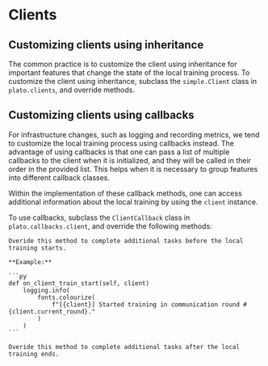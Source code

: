 # Clients

## Customizing clients using inheritance

The common practice is to customize the client using inheritance for important features that change the state of the local training process. To customize the client using inheritance, subclass the `simple.Client` class in `plato.clients`, and override methods.


## Customizing clients using callbacks

For infrastructure changes, such as logging and recording metrics, we tend to customize the local training process using callbacks instead. The advantage of using callbacks is that one can pass a list of multiple callbacks to the client when it is initialized, and they will be called in their order in the provided list. This helps when it is necessary to group features into different callback classes.

Within the implementation of these callback methods, one can access additional information about the local training by using the `client` instance. 

To use callbacks, subclass the `ClientCallback` class in `plato.callbacks.client`, and override the following methods:

````{admonition} **on_client_train_start(self, client)**
Overide this method to complete additional tasks before the local training starts.

**Example:**

```py
def on_client_train_start(self, client)
    logging.info(
        fonts.colourize(
            f"[{client}] Started training in communication round #{client.current_round}."
        )
    )
```
````

````{admonition} **on_client_train_end(self, client)**
Overide this method to complete additional tasks after the local training ends.

````
